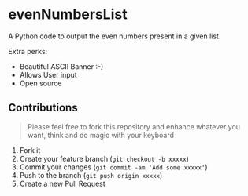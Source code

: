 # evenNumbersList
A Python code to output the even numbers present in a given list

Extra perks:
- Beautiful ASCII Banner :-)
- Allows User input
- Open source

## Contributions
> Please feel free to fork this repository and enhance whatever you want, think and do magic with your keyboard

1. Fork it
2. Create your feature branch (`git checkout -b xxxxx`)
3. Commit your changes (`git commit -am 'Add some xxxxx'`)
4. Push to the branch (`git push origin xxxxx`)
5. Create a new Pull Request
